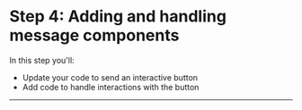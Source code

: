 # Step 4: Adding and handling message components

In this step you'll:
- Update your code to send an interactive button
- Add code to handle interactions with the button

---

